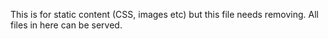 This is for static content (CSS, images etc) 
but this file needs removing. All files in here
can be served.

